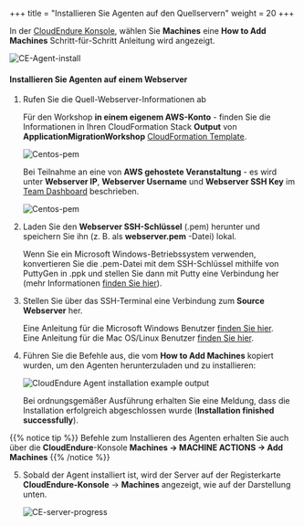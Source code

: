 +++
title = "Installieren Sie Agenten auf den Quellservern"
weight = 20
+++


In der <a href="https://console.cloudendure.com">CloudEndure Konsole</a>, wählen Sie **Machines** 
eine **How to Add Machines** Schritt-für-Schritt Anleitung wird angezeigt. 

![CE-Agent-install](/ce/CE-Agent-install.png)


#### Installieren Sie Agenten auf einem Webserver

1. Rufen Sie die Quell-Webserver-Informationen ab

    Für den Workshop **in einem eigenem AWS-Konto** - finden Sie die Informationen in Ihren CloudFormation Stack **Output** 
    von **ApplicationMigrationWorkshop** <a href="https://us-west-2.console.aws.amazon.com/cloudformation/home?region=us-west-2#/" target="_blank">CloudFormation Template</a>.

    ![Centos-pem](/ce/webserver-self-paced-info.png)    

    Bei Teilnahme an eine von **AWS gehostete Veranstaltung** - es wird unter **Webserver IP**, 
    **Webserver Username** und **Webserver SSH Key** 
    im <a href="https://dashboard.eventengine.run/dashboard" target="_blank">Team Dashboard</a> beschrieben. 

    ![Centos-pem](/ce/Centos-pem.png)

2. Laden Sie den **Webserver SSH-Schlüssel** (.pem) herunter und speichern Sie ihn (z. B. als **webserver.pem** -Datei) lokal.

    Wenn Sie ein Microsoft Windows-Betriebssystem verwenden, 
    konvertieren Sie die .pem-Datei mit dem SSH-Schlüssel mithilfe von PuttyGen 
    in .ppk und stellen Sie dann mit Putty eine Verbindung her 
    (mehr Informationen <a href="https://docs.aws.amazon.com/AWSEC2/latest/UserGuide/putty.html" target="_blank">finden Sie hier</a>).  

3. Stellen Sie über das SSH-Terminal eine Verbindung zum **Source Webserver** her.

    Eine Anleitung für die Microsoft Windows Benutzer <a href="https://docs.aws.amazon.com/AWSEC2/latest/UserGuide/putty.html" target="_blank">finden Sie hier</a>.  
    Eine Anleitung für die Mac OS/Linux Benutzer <a href="https://docs.aws.amazon.com/quickstarts/latest/vmlaunch/step-2-connect-to-instance.html#sshclient" target="_blank">finden Sie hier</a>.

4. Führen Sie die Befehle aus, die vom **How to Add Machines** kopiert wurden, 
um den Agenten herunterzuladen und zu installieren: 

    ![CloudEndure Agent installation example output](/ce/CE-Agent-install-detailed.png)

    Bei ordnungsgemäßer Ausführung erhalten Sie eine Meldung, dass die Installation 
    erfolgreich abgeschlossen wurde (**Installation finished successfully**).
    
{{% notice tip %}}
Befehle zum Installieren des Agenten erhalten Sie auch über 
die **CloudEndure**-Konsole **Machines -> MACHINE ACTIONS -> Add Machines**
{{% /notice %}}

5. Sobald der Agent installiert ist, wird der Server auf der Registerkarte 
**CloudEndure-Konsole** -> **Machines** angezeigt, wie auf der Darstellung unten. 

    ![CE-server-progress](/ce/CE-server-progress.png)
